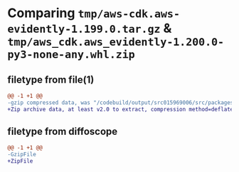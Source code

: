 # Comparing `tmp/aws-cdk.aws-evidently-1.199.0.tar.gz` & `tmp/aws_cdk.aws_evidently-1.200.0-py3-none-any.whl.zip`

## filetype from file(1)

```diff
@@ -1 +1 @@
-gzip compressed data, was "/codebuild/output/src015969006/src/packages/@aws-cdk/aws-evidently/dist/python/aws-cdk.aws-evidently-1.199.0.tar", last modified: Thu Apr 20 17:20:56 2023, max compression
+Zip archive data, at least v2.0 to extract, compression method=deflate
```

## filetype from diffoscope

```diff
@@ -1 +1 @@
-GzipFile
+ZipFile
```

